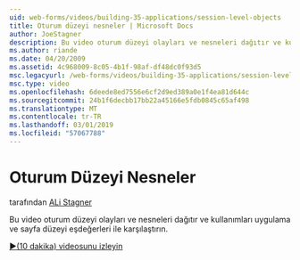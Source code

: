 ```yaml
---
uid: web-forms/videos/building-35-applications/session-level-objects
title: Oturum düzeyi nesneler | Microsoft Docs
author: JoeStagner
description: Bu video oturum düzeyi olayları ve nesneleri dağıtır ve kullanımları uygulama ve sayfa düzeyi eşdeğerleri ile karşılaştırın.
ms.author: riande
ms.date: 04/20/2009
ms.assetid: 4c968009-8c05-4b1f-98af-df48dc0f93d5
msc.legacyurl: /web-forms/videos/building-35-applications/session-level-objects
msc.type: video
ms.openlocfilehash: 6deede8ed7556e6cf2d9ed389a0e1f4ea81d644c
ms.sourcegitcommit: 24b1f6decbb17bb22a45166e5fdb0845c65af498
ms.translationtype: MT
ms.contentlocale: tr-TR
ms.lasthandoff: 03/01/2019
ms.locfileid: "57067788"
---
```

<a name="session-level-objects"></a>Oturum Düzeyi Nesneler
====================
tarafından [ALi Stagner](https://github.com/JoeStagner)

Bu video oturum düzeyi olayları ve nesneleri dağıtır ve kullanımları uygulama ve sayfa düzeyi eşdeğerleri ile karşılaştırın.

[&#9654;(10 dakika) videosunu izleyin](https://channel9.msdn.com/Blogs/ASP-NET-Site-Videos/session-level-objects)
